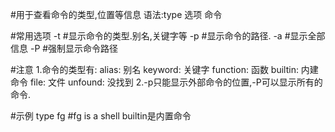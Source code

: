 #用于查看命令的类型,位置等信息
语法:type 选项 命令

#常用选项
-t			#显示命令的类型.别名,关键字等
-p			#显示命令的路径.
-a			#显示全部信息
-P			#强制显示命令路径

#注意
1.命令的类型有:
alias:		别名
keyword:	关键字
function:	函数
builtin:	内建命令
file:		文件
unfound:	没找到
2.-p只能显示外部命令的位置,-P可以显示所有的命令.

#示例
type fg		#fg is a shell builtin是内置命令
